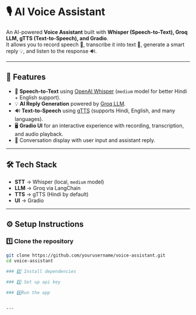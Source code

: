 
# 🎙️ AI Voice Assistant

An AI-powered **Voice Assistant** built with **Whisper (Speech-to-Text), Groq LLM, gTTS (Text-to-Speech), and Gradio**.  
It allows you to record speech 🎤, transcribe it into text 📝, generate a smart reply 💡, and listen to the response 🔊.

---

## 🚀 Features
- 🎤 **Speech-to-Text** using [OpenAI Whisper](https://github.com/openai/whisper) (`medium` model for better Hindi + English support).
- 💡 **AI Reply Generation** powered by [Groq LLM](https://groq.com/).
- 🔊 **Text-to-Speech** using [gTTS](https://pypi.org/project/gTTS/) (supports Hindi, English, and many languages).
- 🖥️ **Gradio UI** for an interactive experience with recording, transcription, and audio playback.
- 📜 Conversation display with user input and assistant reply.

---

## 🛠️ Tech Stack
- **STT** → Whisper (local, `medium` model)
- **LLM** → Groq via LangChain
- **TTS** → gTTS (Hindi by default)
- **UI** → Gradio

---

## ⚙️ Setup Instructions

### 1️⃣ Clone the repository
```bash
git clone https://github.com/yourusername/voice-assistant.git
cd voice-assistant

### 2️⃣ Install dependencies

### 3️⃣ Set up api key

### 4️⃣Run the app


---

